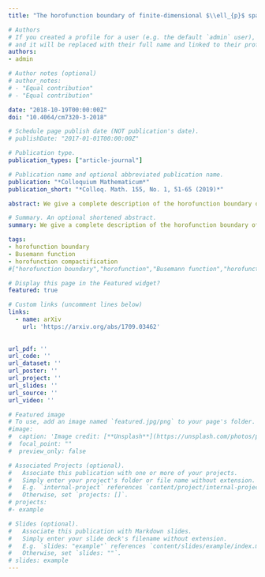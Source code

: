 ```yaml
---
title: "The horofunction boundary of finite-dimensional $\\ell_{p}$ spaces"

# Authors
# If you created a profile for a user (e.g. the default `admin` user), write the username (folder name) here 
# and it will be replaced with their full name and linked to their profile.
authors:
- admin

# Author notes (optional)
# author_notes:
# - "Equal contribution"
# - "Equal contribution"

date: "2018-10-19T00:00:00Z"
doi: "10.4064/cm7320-3-2018"

# Schedule page publish date (NOT publication's date).
# publishDate: "2017-01-01T00:00:00Z"

# Publication type.
publication_types: ["article-journal"]

# Publication name and optional abbreviated publication name.
publication: "*Colloquium Mathematicum*"
publication_short: "*Colloq. Math. 155, No. 1, 51-65 (2019)*"

abstract: We give a complete description of the horofunction boundary of finite-dimensional {{< math >}}$\ell_{p}${{< /math >}} spaces for {{< math >}}$1 \leq p \leq \infty${{< /math >}}. We also study the variation norm on {{< math >}}$\mathbf{R}^\mathcal{N}${{< /math >}}, {{< math >}}$\mathcal{N}=\{1,…,N\}${{< /math >}}, and the corresponding horofunction boundary. As a consequence, we describe the horofunctions for Hilbert’s projective metric on the interior of the standard cone {{< math >}}$\mathbf{R}^\mathcal{N}_{+}${{< /math >}} of {{< math >}}$\mathbf{R}^\mathcal{N}${{< /math >}}.

# Summary. An optional shortened abstract.
summary: We give a complete description of the horofunction boundary of finite-dimensional {{< math >}}$\ell_{p}${{< /math >}} spaces for {{< math >}}$1 \leq p \leq \infty${{< /math >}}. We also study the variation norm on {{< math >}}$\mathbf{R}^\mathcal{N}${{< /math >}}, {{< math >}}$\mathcal{N}=\{1,…,N\}${{< /math >}}, and the corresponding horofunction boundary. As a consequence, we describe the horofunctions for Hilbert’s projective metric on the interior of the standard cone {{< math >}}$\mathbf{R}^\mathcal{N}_{+}${{< /math >}} of {{< math >}}$\mathbf{R}^\mathcal{N}${{< /math >}}.

tags: 
- horofunction boundary
- Busemann function
- horofunction compactification
#["horofunction boundary","horofunction","Busemann function","horofunction compactification","metric spaces","$\\ell_p$ spaces","variation norm","Hilbert's projective metric","fixed point","tropical operator","Perron's theorem","positive cone"]

# Display this page in the Featured widget?
featured: true

# Custom links (uncomment lines below)
links:
  - name: arXiv
    url: 'https://arxiv.org/abs/1709.03462'
    
    
url_pdf: ''
url_code: ''
url_dataset: ''
url_poster: ''
url_project: ''
url_slides: ''
url_source: ''
url_video: ''

# Featured image
# To use, add an image named `featured.jpg/png` to your page's folder. 
#image:
#  caption: 'Image credit: [**Unsplash**](https://unsplash.com/photos/pLCdAaMFLTE)'
#  focal_point: ""
#  preview_only: false

# Associated Projects (optional).
#   Associate this publication with one or more of your projects.
#   Simply enter your project's folder or file name without extension.
#   E.g. `internal-project` references `content/project/internal-project/index.md`.
#   Otherwise, set `projects: []`.
# projects:
#- example

# Slides (optional).
#   Associate this publication with Markdown slides.
#   Simply enter your slide deck's filename without extension.
#   E.g. `slides: "example"` references `content/slides/example/index.md`.
#   Otherwise, set `slides: ""`.
# slides: example
---
```

